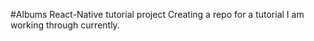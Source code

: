 #Albums React-Native tutorial project
Creating a repo for a tutorial I am working through currently.
